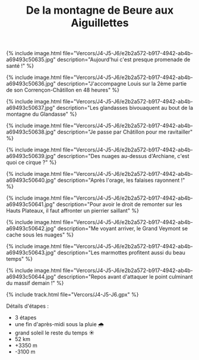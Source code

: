 ﻿---
title: "De la montagne de Beure aux Aiguillettes"
permalink: /Vercors/J4-J5-J6/
sidebar:
  nav: "vercors"
enable_tracks: true
---


{% include image.html file="Vercors/J4-J5-J6/e2b2a572-b917-4942-ab4b-a69493c50635.jpg" description="Aujourd'hui c'est presque promenade de santé !" %}

{% include image.html file="Vercors/J4-J5-J6/e2b2a572-b917-4942-ab4b-a69493c50636.jpg" description="J'accompagne Louis sur la 2ème partie de son Corrençon-Châtillon en 48 heures" %}

{% include image.html file="Vercors/J4-J5-J6/e2b2a572-b917-4942-ab4b-a69493c50637.jpg" description="Les glandasses bivouaquent au bout de la montagne du Glandasse" %}

{% include image.html file="Vercors/J4-J5-J6/e2b2a572-b917-4942-ab4b-a69493c50638.jpg" description="Je passe par Châtillon pour me ravitailler" %}

{% include image.html file="Vercors/J4-J5-J6/e2b2a572-b917-4942-ab4b-a69493c50639.jpg" description="Des nuages au-dessus d'Archiane, c'est quoi ce cirque ?" %}

{% include image.html file="Vercors/J4-J5-J6/e2b2a572-b917-4942-ab4b-a69493c50640.jpg" description="Après l'orage, les falaises rayonnent !" %}

{% include image.html file="Vercors/J4-J5-J6/e2b2a572-b917-4942-ab4b-a69493c50641.jpg" description="Pour avoir le droit de remonter sur les Hauts Plateaux, il faut affronter un pierrier saillant" %}

{% include image.html file="Vercors/J4-J5-J6/e2b2a572-b917-4942-ab4b-a69493c50642.jpg" description="Me voyant arriver, le Grand Veymont se cache sous les nuages" %}

{% include image.html file="Vercors/J4-J5-J6/e2b2a572-b917-4942-ab4b-a69493c50643.jpg" description="Les marmottes profitent aussi du beau temps" %}

{% include image.html file="Vercors/J4-J5-J6/e2b2a572-b917-4942-ab4b-a69493c50644.jpg" description="Repos avant d'attaquer le point culminant du massif demain !" %}

{% include track.html file="Vercors/J4-J5-J6.gpx" %}

Détails d'étapes :
* 3 étapes
* une fin d'après-midi sous la pluie :cloud_with_rain:
* grand soleil le reste du temps :sunny:
* 52 km
* +3350 m
* -3100 m
